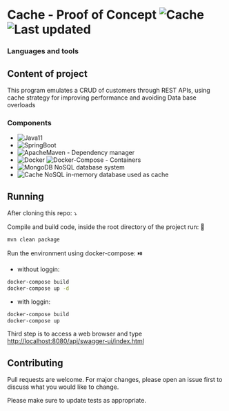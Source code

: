 # Cache - Proof of Concept ![Cache](https://img.shields.io/badge/Redis-darkblue?style=plastic&logo=redis) ![Last updated](https://img.shields.io/github/last-commit/arturcampos/cache-poc/main?label=Last%20updated&style=plastic)  

### Languages and tools


## Content of project
This program emulates a CRUD of customers through REST APIs, using cache strategy for improving performance and avoiding Data base overloads

### Components
- ![Java11](https://img.shields.io/badge/Java11-darkgreen?style=plastic&logo=java)
- ![SpringBoot](https://img.shields.io/badge/SpringBoot-darkgreen?style=plastic&logo=springboot) 
- ![ApacheMaven](https://img.shields.io/badge/Apache%20Maven-darkgreen?style=plastic&logo=apachemaven) - Dependency manager
- ![Docker](https://img.shields.io/badge/Docker-darkblue?style=plastic&logo=docker) ![Docker-Compose](https://img.shields.io/badge/Docker%20Compose-darkblue?style=plastic&logo=docker) - Containers
- ![MongoDB](https://img.shields.io/badge/MongoDB-darkred?style=plastic&logo=mongodb) NoSQL database system
- ![Cache](https://img.shields.io/badge/Redis-darkred?style=plastic&logo=redis) NoSQL in-memory database used as cache

## Running
After cloning this repo: ⤵️

Compile and build code, inside the root directory of the project run: 🧰
```bash
mvn clean package
```
Run the environment using docker-compose: ⏯️

- without loggin:
```bash
docker-compose build
docker-compose up -d
```
- with loggin:
```bash
docker-compose build
docker-compose up
```

Third step is to access a web browser and type [http://localhost:8080/api/swagger-ui/index.html](http://localhost:8080/swagger-ui/index.html)

## Contributing
Pull requests are welcome. For major changes, please open an issue first to discuss what you would like to change.

Please make sure to update tests as appropriate.
